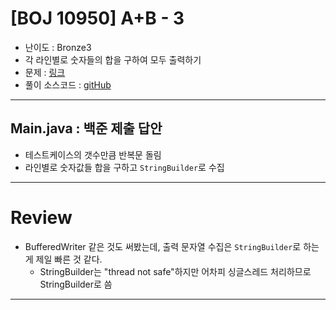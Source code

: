 # \[BOJ 10950] A+B - 3

- 난이도 : Bronze3
- 각 라인별로 숫자들의 합을 구하여 모두 출력하기
- 문제 : <a href="https://www.acmicpc.net/problem/10950" target="_blank">링크</a>
- 풀이 소스코드 :  <a href="src/Main.java" target="_blank">gitHub</a>

---  

## Main.java : 백준 제출 답안
- 테스트케이스의 갯수만큼 반복문 돌림
- 라인별로 숫자값들 합을 구하고 `StringBuilder`로 수집

---

# Review
- BufferedWriter 같은 것도 써봤는데, 출력 문자열 수집은 `StringBuilder`로 하는게 제일 빠른 것 같다.
  - StringBuilder는 "thread not safe"하지만 어차피 싱글스레드 처리하므로 StringBuilder로 씀

---
